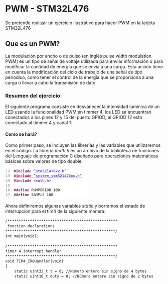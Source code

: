 # PWM -  STM32L476

Se pretende realizar un ejercicio ilustrativo para hacer PWM en la tarjeta STM32L476

## Que es  un PWM?
La modulación por ancho o de pulso (en inglés pulse width modulation PWM) es un tipo de señal de voltaje utilizada para enviar información o para modificar la cantidad de energía que se envía a una carga. Esta acción tiene en cuenta la modificación del ciclo de trabajo de una señal de tipo periódico, como tener el control de la energía que se proporciona a una carga o llevar a cabo la transmisión de dato.

### Resumen del ejercicio
El siguiente programa consiste en desvanecer la intensidad luminica de un LED usando la funcionalidad PWM en timmer 4, los LED se encuentran conectados a los pines 12 y 15 del puerto GPIOD, el GPIOD 12 esta conectado al timmer 4 y canal 1.

####  Como se hará?
Como primer paso, se incluyen las librerías y las variables que utilizaremos en el código. La librería _math.h_ es un archivo de la biblioteca de funciones del Lenguaje de programación C  diseñado para operaciones matemáticas básicas sobre valores de tipo double.

![](imagenes/1.PNG)

Ahora definiremos algunas variables _static_ y borramos el  estado de interrupcion para el tim4 de la siguiente manera:

```
/*************************************************
 function declarations
*************************************************/
int main(void);

/*************************************************
timer 4 interrupt handler
*************************************************/
void TIM4_IRQHandler(void)
{
    static uint32_t t = 0; //Número entero sin signo de 4 bytes
    static uint16_t duty = 0; //Número entero sin signo de 2 bytes
```


